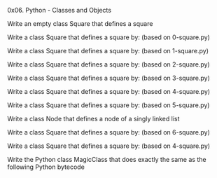 0x06. Python - Classes and Objects

Write an empty class Square that defines a square

Write a class Square that defines a square by: (based on 0-square.py)

Write a class Square that defines a square by: (based on 1-square.py)

Write a class Square that defines a square by: (based on 2-square.py)

Write a class Square that defines a square by: (based on 3-square.py)

Write a class Square that defines a square by: (based on 4-square.py)

Write a class Square that defines a square by: (based on 5-square.py)

Write a class Node that defines a node of a singly linked list

Write a class Square that defines a square by: (based on 6-square.py)

Write a class Square that defines a square by: (based on 4-square.py)

Write the Python class MagicClass that does exactly the same as the following Python bytecode
